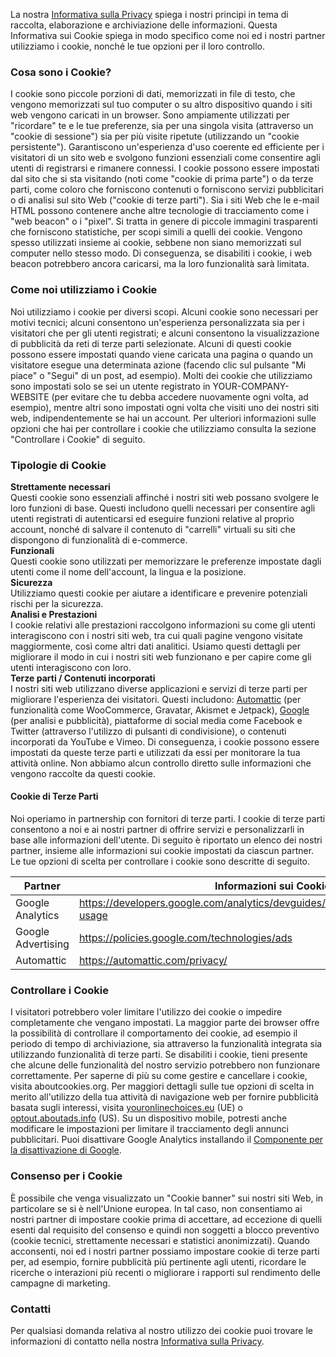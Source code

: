 La nostra [Informativa sulla Privacy](YOUR-PRIVACY-POLICY-URL) spiega i nostri principi in tema di raccolta, elaborazione e archiviazione delle informazioni. Questa Informativa sui Cookie spiega in modo specifico come noi ed i nostri partner utilizziamo i cookie, nonché le tue opzioni per il loro controllo.

### Cosa sono i Cookie?

I cookie sono piccole porzioni di dati, memorizzati in file di testo, che vengono memorizzati sul tuo computer o su altro dispositivo quando i siti web vengono caricati in un browser. Sono ampiamente utilizzati per "ricordare" te e le tue preferenze, sia per una singola visita (attraverso un "cookie di sessione") sia per più visite ripetute (utilizzando un "cookie persistente"). Garantiscono un'esperienza d'uso coerente ed efficiente per i visitatori di un sito web e svolgono funzioni essenziali come consentire agli utenti di registrarsi e rimanere connessi. I cookie possono essere impostati dal sito che si sta visitando (noti come "cookie di prima parte") o da terze parti, come coloro che forniscono contenuti o forniscono servizi pubblicitari o di analisi sul sito Web ("cookie di terze parti"). Sia i siti Web che le e-mail HTML possono contenere anche altre tecnologie di tracciamento come i "web beacon" o i "pixel". Si tratta in genere di piccole immagini trasparenti che forniscono statistiche, per scopi simili a quelli dei cookie. Vengono spesso utilizzati insieme ai cookie, sebbene non siano memorizzati sul computer nello stesso modo. Di conseguenza, se disabiliti i cookie, i web beacon potrebbero ancora caricarsi, ma la loro funzionalità sarà limitata.

### Come noi utilizziamo i Cookie

Noi utilizziamo i cookie per diversi scopi. Alcuni cookie sono necessari per motivi tecnici; alcuni consentono un'esperienza personalizzata sia per i visitatori che per gli utenti registrati; e alcuni consentono la visualizzazione di pubblicità da reti di terze parti selezionate. Alcuni di questi cookie possono essere impostati quando viene caricata una pagina o quando un visitatore esegue una determinata azione (facendo clic sul pulsante "Mi piace" o "Segui" di un post, ad esempio). Molti dei cookie che utilizziamo sono impostati solo se sei un utente registrato in YOUR-COMPANY-WEBSITE (per evitare che tu debba accedere nuovamente ogni volta, ad esempio), mentre altri sono impostati ogni volta che visiti uno dei nostri siti web, indipendentemente se hai un account. Per ulteriori informazioni sulle opzioni che hai per controllare i cookie che utilizziamo consulta la sezione "Controllare i Cookie" di seguito.

### Tipologie di Cookie

**Strettamente necessari**  
Questi cookie sono essenziali affinché i nostri siti web possano svolgere le loro funzioni di base. Questi includono quelli necessari per consentire agli utenti registrati di autenticarsi ed eseguire funzioni relative al proprio account, nonché di salvare il contenuto di "carrelli" virtuali su siti che dispongono di funzionalità di e-commerce.  
**Funzionali**  
Questi cookie sono utilizzati per memorizzare le preferenze impostate dagli utenti come il nome dell'account, la lingua e la posizione.  
**Sicurezza**  
Utilizziamo questi cookie per aiutare a identificare e prevenire potenziali rischi per la sicurezza.  
**Analisi e Prestazioni**  
I cookie relativi alle prestazioni raccolgono informazioni su come gli utenti interagiscono con i nostri siti web, tra cui quali pagine vengono visitate maggiormente, così come altri dati analitici. Usiamo questi dettagli per migliorare il modo in cui i nostri siti web funzionano e per capire come gli utenti interagiscono con loro.  
**Terze parti / Contenuti incorporati**  
I nostri siti web utilizzano diverse applicazioni e servizi di terze parti per migliorare l'esperienza dei visitatori. Questi includono: [Automattic](https://automattic.com/) (per funzionalità come WooCommerce, Gravatar, Akismet e Jetpack), [Google](https://google.com/) (per analisi e pubblicità), piattaforme di social media come Facebook e Twitter (attraverso l'utilizzo di pulsanti di condivisione), o contenuti incorporati da YouTube e Vimeo. Di conseguenza, i cookie possono essere impostati da queste terze parti e utilizzati da essi per monitorare la tua attività online. Non abbiamo alcun controllo diretto sulle informazioni che vengono raccolte da questi cookie.

#### Cookie di Terze Parti

Noi operiamo in partnership con fornitori di terze parti. I cookie di terze parti consentono a noi e ai nostri partner di offrire servizi e personalizzarli in base alle informazioni dell'utente. Di seguito è riportato un elenco dei nostri partner, insieme alle informazioni sui cookie impostati da ciascun partner. Le tue opzioni di scelta per controllare i cookie sono descritte di seguito.

|Partner|Informazioni sui Cookie|
|--- |--- |
|Google Analytics|https://developers.google.com/analytics/devguides/collection/analyticsjs/cookie-usage|
|Google Advertising|https://policies.google.com/technologies/ads|
|Automattic|https://automattic.com/privacy/|

### Controllare i Cookie

I visitatori potrebbero voler limitare l'utilizzo dei cookie o impedire completamente che vengano impostati. La maggior parte dei browser offre la possibilità di controllare il comportamento dei cookie, ad esempio il periodo di tempo di archiviazione, sia attraverso la funzionalità integrata sia utilizzando funzionalità di terze parti. Se disabiliti i cookie, tieni presente che alcune delle funzionalità del nostro servizio potrebbero non funzionare correttamente. Per saperne di più su come gestire e cancellare i cookie, visita aboutcookies.org. Per maggiori dettagli sulle tue opzioni di scelta in merito all'utilizzo della tua attività di navigazione web per fornire pubblicità basata sugli interessi, visita [youronlinechoices.eu](http://youronlinechoices.eu) (UE) o [optout.aboutads.info](http://optout.aboutads.info) (US). Su un dispositivo mobile, potresti anche modificare le impostazioni per limitare il tracciamento degli annunci pubblicitari. Puoi disattivare Google Analytics installando il [Componente per la disattivazione di Google](https://tools.google.com/dlpage/gaoptout).

### Consenso per i Cookie

È possibile che venga visualizzato un "Cookie banner" sui nostri siti Web, in particolare se si è nell'Unione europea. In tal caso, non consentiamo ai nostri partner di impostare cookie prima di accettare, ad eccezione di quelli esenti dal requisito del consenso e quindi non soggetti a blocco preventivo (cookie tecnici, strettamente necessari e statistici anonimizzati). Quando acconsenti, noi ed i nostri partner possiamo impostare cookie di terze parti per, ad esempio, fornire pubblicità più pertinente agli utenti, ricordare le ricerche o interazioni più recenti o migliorare i rapporti sul rendimento delle campagne di marketing.

### Contatti

Per qualsiasi domanda relativa al nostro utilizzo dei cookie puoi trovare le informazioni di contatto nella nostra [Informativa sulla Privacy](YOUR-PRIVACY-POLICY-URL).
